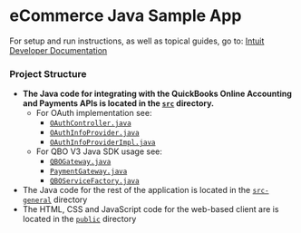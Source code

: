 eCommerce Java Sample App
===


For setup and run instructions, as well as topical guides, go to:
[Intuit Developer Documentation](https://developer.intuit.com/v2/docs/0000_about_intuit_developer/0060_sample_app_tutorials/ecommerce)


### Project Structure
* **The Java code for integrating with the QuickBooks Online Accounting and Payments APIs is located in the [`src`](src) directory.**
    *  For OAuth implementation see:
        - [`OAuthController.java`](src/main/java/com/intuit/developer/sampleapp/ecommerce/controller/OAuthController.java)
        - [`OAuthInfoProvider.java`](src/main/java/com/intuit/developer/sampleapp/ecommerce/oauth/OAuthInfoProvider.java)
        - [`OAuthInfoProviderImpl.java`](src/main/java/com/intuit/developer/sampleapp/ecommerce/controllers/OAuthInfoProviderImpl.java)
    *  For QBO V3 Java SDK usage see:
        - [`QBOGateway.java`](src/main/java/com/intuit/developer/sampleapp/ecommerce/qbo/QBOGateway.java)
        - [`PaymentGateway.java`](src/main/java/com/intuit/developer/sampleapp/ecommerce/qbo/PaymentGateway.java)
        - [`QBOServiceFactory.java`](src/main/java/com/intuit/developer/sampleapp/ecommerce/qbo/QBOServiceFactory.java)
* The Java code for the rest of the application is located in the [`src-general`](src-general) directory
* The HTML, CSS and JavaScript code for the web-based client are is located in the [`public`](public) directory
